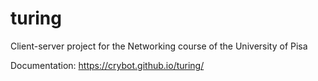 # turing
Client-server project for the Networking course of the University of Pisa

Documentation: https://crybot.github.io/turing/
